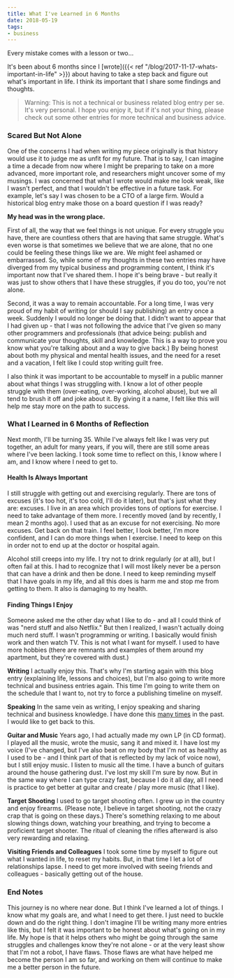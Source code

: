 ```yaml
---
title: What I've Learned in 6 Months
date: 2018-05-19
tags:
- business
---
```

Every mistake comes with a lesson or two...

<!--more-->

It's been about 6 months since I [wrote]({{< ref "/blog/2017-11-17-whats-important-in-life" >}}) about having to take a step back and figure out what's important in life.  I think its important that I share some findings and thoughts.

> Warning: This is not a technical or business related blog entry per se. It's very personal. I hope you enjoy it, but if it's not your thing, please check out some other entries for more technical and business advice.

### Scared But Not Alone

One of the concerns I had when writing my piece originally is that history would use it to judge me as unfit for my future.  That is to say, I can imagine a time a decade from now where I might be preparing to take on a more advanced, more important role, and researchers might uncover some of my musings.  I was concerned that what I wrote would make me look weak, like I wasn't perfect, and that I wouldn't be effective in a future task.  For example, let's say I was chosen to be a CTO of a large firm.  Would a historical blog entry make those on a board question if I was ready?

**My head was in the wrong place.**

First of all, the way that we feel things is not unique.  For every struggle you have, there are countless others that are having that same struggle.  What's even worse is that sometimes we believe that we are alone, that no one could be feeling these things like we are.  We might feel ashamed or embarrassed.  So, while some of my thoughts in these two entries may have diverged from my typical business and programming content, I think it's important now that I've shared them.  I hope it's being brave - but really it was just to show others that I have these struggles, if you do too, you're not alone.

Second, it was a way to remain accountable.  For a long time, I was very proud of my habit of writing (or should I say publishing) an entry once  a week.  Suddenly I would no longer be doing that.  I didn't want to appear that I had given up - that I was not following the advice that I've given so many other programmers and professionals (that advice being: publish and communicate your thoughts, skill and knowledge. This is a way to prove you know what you're talking about and a way to give back.)  By being honest about both my physical and mental health issues, and the need for a reset and a vacation, I felt like I could stop writing guilt free.  

I also think it was important to be accountable to myself in a public manner about what things I was struggling with.  I know a lot of other people struggle with them (over-eating, over-working, alcohol abuse), but we all tend to brush it off and joke about it. By giving it a name, I felt like this will help me stay more on the path to success.

### What I Learned in 6 Months of Reflection

Next month, I'll be turning 35.  While I've always felt like I was very put together, an adult for many years, if you will, there are still some areas where I've been lacking. I took some time to reflect on this, I know where I am, and I know where I need to get to.

#### Health Is Always Important

I still struggle with getting out and exercising regularly.  There are tons of excuses (it's too hot, it's too cold, I'll do it later), but that's just what they are: excuses.  I live in an area which provides tons of options for exercise. I need to take advantage of them more.  I recently moved (and by recently, I mean 2 months ago). I used that as an excuse for not exercising.  No more excuses.  Get back on that train. I feel better, I look better, I'm more confident, and I can do more things when I exercise.  I need to keep on this in order not to end up at the doctor or hospital again.

Alcohol still creeps into my life.  I try not to drink regularly (or at all), but I often fail at this.  I had to recognize that I will most likely never be a person that can have a drink and then be done.  I need to keep reminding myself that I have goals in my life, and all this does is harm me and stop me from getting to them.  It also is damaging to my health.

#### Finding Things I Enjoy

Someone asked me the other day what I like to do - and all I could think of was "nerd stuff and also Netflix."  But then I realized, I wasn't actually doing much nerd stuff. I wasn't programming or writing.  I basically would finish work and then watch TV.  This is not what I want for myself.  I used to have more hobbies (there are remnants and examples of them around my apartment, but they're covered with dust.)

**Writing** I actually enjoy this.  That's why I'm starting again with this blog entry (explaining life, lessons and choices), but I'm also going to write more technical and business entries again. This time I'm going to write them on the schedule that I want to, not try to force a publishing timeline on myself.  

**Speaking** In the same vein as writing, I enjoy speaking and sharing technical and business knowledge.  I have done this [many times](/cv) in the past.  I would like to get back to this.

**Guitar and Music** Years ago, I had actually made my own LP (in CD format).  I played all the music, wrote the music, sang it and mixed it.  I have lost my voice (I've changed, but I've also beat on my body that I'm not as healthy as I used to be - and I think part of that is reflected by my lack of voice now), but I still enjoy music. I listen to music all the time. I have a bunch of guitars around the house gathering dust.  I've lost my skill I'm sure by now.  But in the same way where I can type crazy fast, because I do it all day, all I need is practice to get better at guitar and create / play more music (that I like).

**Target Shooting** I used to go target shooting often.  I grew up in the country and enjoy firearms. (Please note, I believe in target shooting, not the crazy crap that is going on these days.)  There's something relaxing to me about slowing things down, watching your breathing, and trying to become a proficient target shooter.  The ritual of cleaning the rifles afterward is also very rewarding and relaxing.

**Visiting Friends and Colleagues** I took some time by myself to figure out what I wanted in life, to reset my habits.  But, in that time I let a lot of relationships lapse. I need to get more involved with seeing friends and colleagues - basically getting out of the house.

### End Notes

This journey is no where near done.  But I think I've learned a lot of things.  I know what my goals are, and what I need to get there.  I just need to buckle down and do the right thing.  I don't imagine I'll be writing many more entries like this, but I felt it was important to be honest about what's going on in my life. My hope is that it helps others who might be going through the same struggles and challenges know they're not alone - or at the very least show that I'm not a robot, I have flaws.  Those flaws are what have helped me become the person I am so far, and working on them will continue to make me a better person in the future.